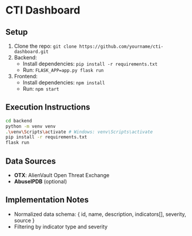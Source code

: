 # CTI Dashboard
## Setup
1. Clone the repo: `git clone https://github.com/yourname/cti-dashboard.git`
2. Backend: 
   - Install dependencies: `pip install -r requirements.txt`
   - Run: `FLASK_APP=app.py flask run`
3. Frontend:
   - Install dependencies: `npm install`
   - Run: `npm start`

## Execution Instructions
```bash
cd backend
python -m venv venv
.\venv\Scripts\activate # Windows: venv\Scripts\activate  
pip install -r requirements.txt
flask run
```

## Data Sources
- **OTX**: AlienVault Open Threat Exchange
- **AbuseIPDB** (optional)

## Implementation Notes
- Normalized data schema: { id, name, description, indicators[], severity, source }
- Filtering by indicator type and severity